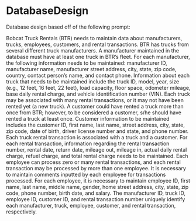 # DatabaseDesign

Database design based off of the following prompt:

Bobcat Truck Rentals (BTR) needs to maintain data about manufacturers, trucks, employees, customers, and
rental transactions. BTR has trucks from several different truck manufacturers. A manufacturer maintained in
the database must have at least one truck in BTR’s fleet. For each manufacturer, the following information needs
to be maintained: manufacturer ID, manufacturer name, manufacturer street address, city, state, zip code, country,
contact person’s name, and contact phone. Information about each truck that needs to be maintained include the
truck ID, model, year, size (e.g., 12 feet, 16 feet, 22 feet), load capacity, floor space, odometer mileage, base daily
rental charge, and vehicle identification number (VIN). Each truck may be associated with many rental
transactions, or it may not have been rented yet (a new truck). A customer could have rented a truck more than
once from BTR; however, to be considered a customer, s/he should have rented a truck at least once. Customer
information to be maintained includes the customer ID, first name, last name, street address, city, state, zip code,
date of birth, driver license number and state, and phone number. Each truck rental transaction is associated with
a truck and a customer. For each rental transaction, information regarding the rental transaction number, rental
date, return date, mileage out, mileage in, actual daily rental charge, refuel charge, and total rental charge needs
to be maintained. Each employee can process zero or many rental transactions, and each rental transaction may
be processed by more than one employee. It is necessary to maintain comments inputted by each employee for
transactions processed. For each employee, it is necessary to maintain employee ID, first name, last name, middle
name, gender, home street address, city, state, zip code, phone number, birth date, and salary. The manufacturer
ID, truck ID, employee ID, customer ID, and rental transaction number uniquely identify each manufacturer,
truck, employee, customer, and rental transaction, respectively.
